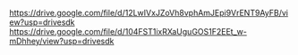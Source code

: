 https://drive.google.com/file/d/12LwIVxJZoVh8vphAmJEpi9VrENT9AyFB/view?usp=drivesdk
https://drive.google.com/file/d/104FST1ixRXaUguGOS1F2EEt_w-mDhhey/view?usp=drivesdk
